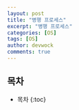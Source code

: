 ```yaml
---
layout: post
title: "병행 프로세스"
excerpt: "병행 프로세스"
categories: [OS]
tags: [OS]
author: devwock
comments: true
---
```


## 목차

* 목차
{:toc}
